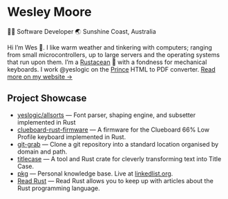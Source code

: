 Wesley Moore
============

👨‍💻 Software Developer 🌏 Sunshine Coast, Australia

Hi I’m Wes 👋. I like warm weather and tinkering with computers; ranging from small microcontrollers, up to large servers and the operating systems that run upon them. I’m a [Rustacean](https://www.rust-lang.org/learn/get-started#ferris) 🦀 with a fondness for mechanical keyboards. I work @yeslogic on the [Prince](https://www.princexml.com/) HTML to PDF converter. [Read more on my website →](https://www.wezm.net/v2/about/)

Project Showcase
----------------

* [yeslogic/allsorts](https://github.com/yeslogic/allsorts) — Font parser, shaping engine, and subsetter implemented in Rust
* [clueboard-rust-firmware](https://github.com/wezm/clueboard-rust-firmware) — A firmware for the Clueboard 66% Low Profile keyboard implemented in Rust. 
* [git-grab](https://github.com/wezm/git-grab) — Clone a git repository into a standard location organised by domain and path.
* [titlecase](https://github.com/wezm/titlecase) — A tool and Rust crate for cleverly transforming text into Title Case.
* [pkg](https://github.com/wezm/pkb) — Personal knowledge base. Live at [linkedlist.org](https://linkedlist.org/).
* [Read Rust](https://github.com/wezm/read-rust) — Read Rust allows you to keep up with articles about the Rust programming language.
